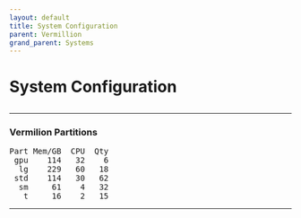 ```yaml
---
layout: default
title: System Configuration
parent: Vermillion
grand_parent: Systems
---
```


# System Configuration
##

---
### Vermilion Partitions
<pre>
Part Mem/GB  CPU  Qty
 gpu    114   32    6
  lg    229   60   18
 std    114   30   62
  sm     61    4   32
   t     16    2   15</pre>
---
